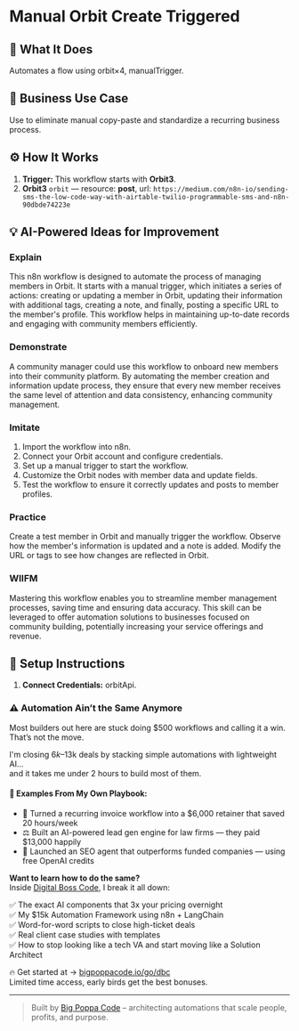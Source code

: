 # Manual Orbit Create Triggered
  ## 🚀 What It Does
  Automates a flow using orbit×4, manualTrigger.
  
  ## 💼 Business Use Case
  Use to eliminate manual copy-paste and standardize a recurring business process.
  
  ## ⚙️ How It Works
  1. **Trigger:** This workflow starts with **Orbit3**.
  2. **Orbit3** `orbit` — resource: **post**, url: `https://medium.com/n8n-io/sending-sms-the-low-code-way-with-airtable-twilio-programmable-sms-and-n8n-90dbde74223e`
  
  ## 💡 AI-Powered Ideas for Improvement
  ### Explain
This n8n workflow is designed to automate the process of managing members in Orbit. It starts with a manual trigger, which initiates a series of actions: creating or updating a member in Orbit, updating their information with additional tags, creating a note, and finally, posting a specific URL to the member's profile. This workflow helps in maintaining up-to-date records and engaging with community members efficiently.

### Demonstrate
A community manager could use this workflow to onboard new members into their community platform. By automating the member creation and information update process, they ensure that every new member receives the same level of attention and data consistency, enhancing community management.

### Imitate
1. Import the workflow into n8n.
2. Connect your Orbit account and configure credentials.
3. Set up a manual trigger to start the workflow.
4. Customize the Orbit nodes with member data and update fields.
5. Test the workflow to ensure it correctly updates and posts to member profiles.

### Practice
Create a test member in Orbit and manually trigger the workflow. Observe how the member's information is updated and a note is added. Modify the URL or tags to see how changes are reflected in Orbit.

### WIIFM
Mastering this workflow enables you to streamline member management processes, saving time and ensuring data accuracy. This skill can be leveraged to offer automation solutions to businesses focused on community building, potentially increasing your service offerings and revenue.
  
  ## 🔧 Setup Instructions
  1. **Connect Credentials:** orbitApi.
  
### ⚠️ Automation Ain’t the Same Anymore

Most builders out here are stuck doing $500 workflows and calling it a win.  
That’s not the move.  

I'm closing $6k–$13k deals by stacking simple automations with lightweight AI...  
and it takes me under 2 hours to build most of them.

#### 🧠 Examples From My Own Playbook:
- 🔁 Turned a recurring invoice workflow into a $6,000 retainer that saved 20 hours/week  
- ⚖️ Built an AI-powered lead gen engine for law firms — they paid $13,000 happily  
- 🚀 Launched an SEO agent that outperforms funded companies — using free OpenAI credits  

**Want to learn how to do the same?**  
Inside [Digital Boss Code](https://bigpoppacode.io/go/dbc), I break it all down:

✅ The exact AI components that 3x your pricing overnight  
✅ My $15k Automation Framework using n8n + LangChain  
✅ Word-for-word scripts to close high-ticket deals  
✅ Real client case studies with templates  
✅ How to stop looking like a tech VA and start moving like a Solution Architect  

🔥 Get started at → [bigpoppacode.io/go/dbc](https://bigpoppacode.io/go/dbc)  
Limited time access, early birds get the best bonuses.

---
> Built by [Big Poppa Code](https://bigpoppacode.io) – architecting automations that scale people, profits, and purpose.
  